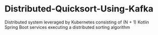 # Distributed-Quicksort-Using-Kafka
Distributed system leveraged by Kubernetes consisting of (N + 1) Kotlin Spring Boot services executing a distributed sorting algorithm
